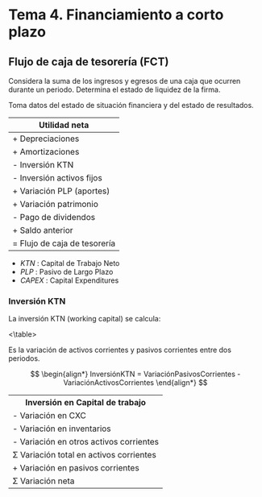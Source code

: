 # Tema 4. Financiamiento a corto plazo

## Flujo de caja de tesorería (FCT)

Considera la suma de los ingresos y egresos de una caja que ocurren durante un periodo.
Determina el estado de liquidez de la firma.

Toma datos del estado de situación financiera y del estado de resultados.

| Utilidad neta |
|-|
| + Depreciaciones |
| + Amortizaciones |
| - Inversión KTN |
| - Inversión activos fijos |
| + Variación PLP (aportes) |
| + Variación patrimonio |
| - Pago de dividendos |
| + Saldo anterior |
| = Flujo de caja de tesorería |


- _KTN_ : Capital de Trabajo Neto
- _PLP_ : Pasivo de Largo Plazo
- _CAPEX_ : Capital Expenditures


### Inversión KTN

La inversión KTN (working capital) se calcula:

<table>
	<tr>
		<th><center>Inversión en Capital de trabajo</center></th>
	</tr>
	<tr>
		<td>- Variación en CXC</td>
	</tr>
	<tr>
		<td>- Variación en inventarios</td>
	</tr>
	<tr>
		<td>- Variación en otros activos corrientes</td>
	</tr>
	<tr>
		<td>Σ Variación total en activos corrientes</td>
	</tr>
	<tr>
		<td>+ Variación en pasivos corrientes</td>
	</tr>
	<tr>
		<td>Σ Variación neta</td>
	</tr>
<\table>

Es la variación de activos corrientes y pasivos corrientes entre dos periodos.

$$
\begin{align*}
	InversiónKTN = VariaciónPasivosCorrientes - VariaciónActivosCorrientes
\end{align*}
$$

